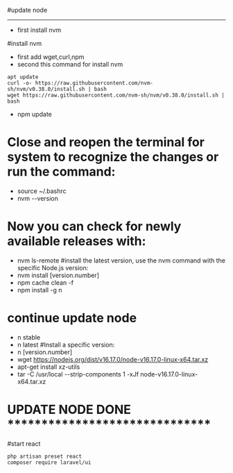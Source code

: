 #update node 

---



- first install nvm

#install nvm
- first add wget,curl,npm
- second this command for install nvm
```shell
apt update
curl -o- https://raw.githubusercontent.com/nvm-sh/nvm/v0.38.0/install.sh | bash
wget https://raw.githubusercontent.com/nvm-sh/nvm/v0.38.0/install.sh | bash

```
- npm update
# Close and reopen the terminal for system to recognize the changes or run the command:
- source ~/.bashrc
- nvm --version
# Now you can check for newly available releases with:
- nvm ls-remote
#install the latest version, use the nvm command with the specific Node.js version:
- nvm install [version.number]
- npm cache clean -f
- npm install -g n


# continue update node
- n stable
- n latest
#Install a specific version:
- n [version.number]
- wget https://nodejs.org/dist/v16.17.0/node-v16.17.0-linux-x64.tar.xz
- apt-get install xz-utils
- tar -C /usr/local --strip-components 1 -xJf node-v16.17.0-linux-x64.tar.xz

# UPDATE NODE DONE ******************************

#start react

```shell
php artisan preset react
composer require laravel/ui

```


